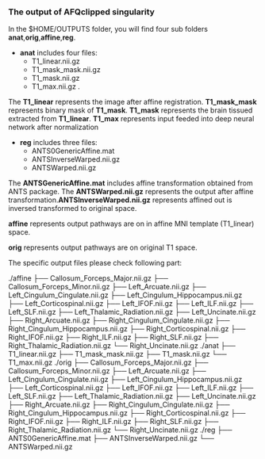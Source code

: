 ### The output of AFQclipped singularity

In the $HOME/OUTPUTS folder, you will find four sub folders **anat**,**orig**,**affine**,**reg**.

- **anat** includes four files: 
  - T1_linear.nii.gz
  - T1_mask_mask.nii.gz
  - T1_mask.nii.gz
  - T1_max.nii.gz . 
  
The **T1_linear** represents the image after affine registration. **T1_mask_mask** represents binary mask of **T1_mask**. **T1_mask** represents the brain tissued extracted from **T1_linear**. **T1_max** represents input feeded into deep neural network after normalization

- **reg** includes three files:
  - ANTS0GenericAffine.mat 
  - ANTSInverseWarped.nii.gz
  - ANTSWarped.nii.gz  
  
The **ANTSGenericAffine.mat** includes affine transformation obtained from ANTS package. The **ANTSWarped.nii.gz** represents the output after affine transformation.**ANTSInverseWarped.nii.gz** represents affined out is inversed transformed to original space.

**affine** represents output pathways are on in affine MNI template (T1_linear) space.

**orig** represents output pathways are on original T1 space.

The specific output files please check following part:

./affine
├── Callosum_Forceps_Major.nii.gz
├── Callosum_Forceps_Minor.nii.gz
├── Left_Arcuate.nii.gz
├── Left_Cingulum_Cingulate.nii.gz
├── Left_Cingulum_Hippocampus.nii.gz
├── Left_Corticospinal.nii.gz
├── Left_IFOF.nii.gz
├── Left_ILF.nii.gz
├── Left_SLF.nii.gz
├── Left_Thalamic_Radiation.nii.gz
├── Left_Uncinate.nii.gz
├── Right_Arcuate.nii.gz
├── Right_Cingulum_Cingulate.nii.gz
├── Right_Cingulum_Hippocampus.nii.gz
├── Right_Corticospinal.nii.gz
├── Right_IFOF.nii.gz
├── Right_ILF.nii.gz
├── Right_SLF.nii.gz
├── Right_Thalamic_Radiation.nii.gz
└── Right_Uncinate.nii.gz
./anat
├── T1_linear.nii.gz
├── T1_mask_mask.nii.gz
├── T1_mask.nii.gz
└── T1_max.nii.gz
./orig
├── Callosum_Forceps_Major.nii.gz
├── Callosum_Forceps_Minor.nii.gz
├── Left_Arcuate.nii.gz
├── Left_Cingulum_Cingulate.nii.gz
├── Left_Cingulum_Hippocampus.nii.gz
├── Left_Corticospinal.nii.gz
├── Left_IFOF.nii.gz
├── Left_ILF.nii.gz
├── Left_SLF.nii.gz
├── Left_Thalamic_Radiation.nii.gz
├── Left_Uncinate.nii.gz
├── Right_Arcuate.nii.gz
├── Right_Cingulum_Cingulate.nii.gz
├── Right_Cingulum_Hippocampus.nii.gz
├── Right_Corticospinal.nii.gz
├── Right_IFOF.nii.gz
├── Right_ILF.nii.gz
├── Right_SLF.nii.gz
├── Right_Thalamic_Radiation.nii.gz
└── Right_Uncinate.nii.gz
./reg
├── ANTS0GenericAffine.mat
├── ANTSInverseWarped.nii.gz
└── ANTSWarped.nii.gz
